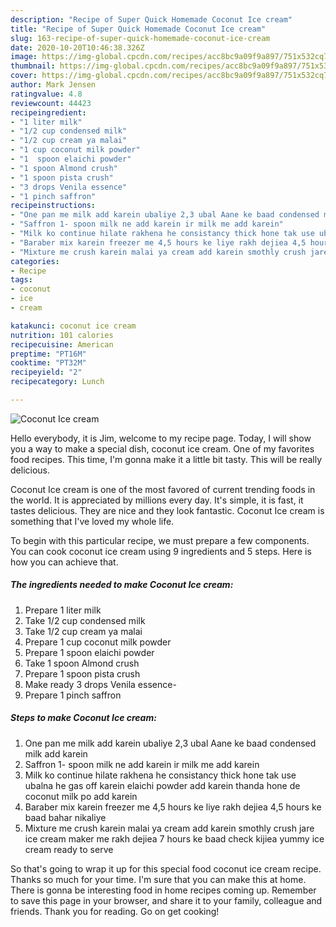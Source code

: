 ```yaml
---
description: "Recipe of Super Quick Homemade Coconut Ice cream"
title: "Recipe of Super Quick Homemade Coconut Ice cream"
slug: 163-recipe-of-super-quick-homemade-coconut-ice-cream
date: 2020-10-20T10:46:38.326Z
image: https://img-global.cpcdn.com/recipes/acc8bc9a09f9a897/751x532cq70/coconut-ice-cream-recipe-main-photo.jpg
thumbnail: https://img-global.cpcdn.com/recipes/acc8bc9a09f9a897/751x532cq70/coconut-ice-cream-recipe-main-photo.jpg
cover: https://img-global.cpcdn.com/recipes/acc8bc9a09f9a897/751x532cq70/coconut-ice-cream-recipe-main-photo.jpg
author: Mark Jensen
ratingvalue: 4.8
reviewcount: 44423
recipeingredient:
- "1 liter milk"
- "1/2 cup condensed milk"
- "1/2 cup cream ya malai"
- "1 cup coconut milk powder"
- "1  spoon elaichi powder"
- "1 spoon Almond crush"
- "1 spoon pista crush"
- "3 drops Venila essence"
- "1 pinch saffron"
recipeinstructions:
- "One pan me milk add karein ubaliye 2,3 ubal Aane ke baad condensed milk add karein"
- "Saffron 1- spoon milk ne add karein ir milk me add karein"
- "Milk ko continue hilate rakhena he consistancy thick hone tak use ubalna he gas off karein elaichi powder add karein thanda hone de coconut milk po add karein"
- "Baraber mix karein freezer me 4,5 hours ke liye rakh dejiea 4,5 hours ke baad bahar nikaliye"
- "Mixture me crush karein malai ya cream add karein smothly crush jare ice cream maker me rakh dejiea 7 hours ke baad check kijiea yummy ice cream ready to serve"
categories:
- Recipe
tags:
- coconut
- ice
- cream

katakunci: coconut ice cream 
nutrition: 101 calories
recipecuisine: American
preptime: "PT16M"
cooktime: "PT32M"
recipeyield: "2"
recipecategory: Lunch

---
```



![Coconut Ice cream](https://img-global.cpcdn.com/recipes/acc8bc9a09f9a897/751x532cq70/coconut-ice-cream-recipe-main-photo.jpg)

Hello everybody, it is Jim, welcome to my recipe page. Today, I will show you a way to make a special dish, coconut ice cream. One of my favorites food recipes. This time, I'm gonna make it a little bit tasty. This will be really delicious.



Coconut Ice cream is one of the most favored of current trending foods in the world. It is appreciated by millions every day. It's simple, it is fast, it tastes delicious. They are nice and they look fantastic. Coconut Ice cream is something that I've loved my whole life.


To begin with this particular recipe, we must prepare a few components. You can cook coconut ice cream using 9 ingredients and 5 steps. Here is how you can achieve that.

<!--inarticleads1-->

##### The ingredients needed to make Coconut Ice cream:

1. Prepare 1 liter milk
1. Take 1/2 cup condensed milk
1. Take 1/2 cup cream ya malai
1. Prepare 1 cup coconut milk powder
1. Prepare 1  spoon elaichi powder
1. Take 1 spoon Almond crush
1. Prepare 1 spoon pista crush
1. Make ready 3 drops Venila essence-
1. Prepare 1 pinch saffron




<!--inarticleads2-->

##### Steps to make Coconut Ice cream:

1. One pan me milk add karein ubaliye 2,3 ubal Aane ke baad condensed milk add karein
1. Saffron 1- spoon milk ne add karein ir milk me add karein
1. Milk ko continue hilate rakhena he consistancy thick hone tak use ubalna he gas off karein elaichi powder add karein thanda hone de coconut milk po add karein
1. Baraber mix karein freezer me 4,5 hours ke liye rakh dejiea 4,5 hours ke baad bahar nikaliye
1. Mixture me crush karein malai ya cream add karein smothly crush jare ice cream maker me rakh dejiea 7 hours ke baad check kijiea yummy ice cream ready to serve




So that's going to wrap it up for this special food coconut ice cream recipe. Thanks so much for your time. I'm sure that you can make this at home. There is gonna be interesting food in home recipes coming up. Remember to save this page in your browser, and share it to your family, colleague and friends. Thank you for reading. Go on get cooking!
